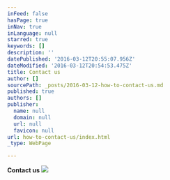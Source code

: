 ```yaml
---
inFeed: false
hasPage: true
inNav: true
inLanguage: null
starred: true
keywords: []
description: ''
datePublished: '2016-03-12T20:55:07.956Z'
dateModified: '2016-03-12T20:54:53.475Z'
title: Contact us
author: []
sourcePath: _posts/2016-03-12-how-to-contact-us.md
published: true
authors: []
publisher:
  name: null
  domain: null
  url: null
  favicon: null
url: how-to-contact-us/index.html
_type: WebPage

---
```

**Contact us**
![](https://the-grid-user-content.s3-us-west-2.amazonaws.com/a4e5da32-3193-4543-9228-0bc19788b40b.png)